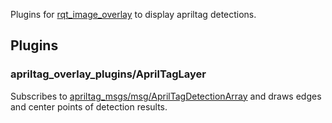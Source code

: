 Plugins for [rqt_image_overlay](https://index.ros.org/p/rqt_image_overlay) to display apriltag detections.

## Plugins

### apriltag_overlay_plugins/AprilTagLayer

Subscribes to [apriltag_msgs/msg/AprilTagDetectionArray](https://github.com/christianrauch/apriltag_msgs/blob/master/msg/AprilTagDetectionArray.msg) and draws edges and center points of detection results.

